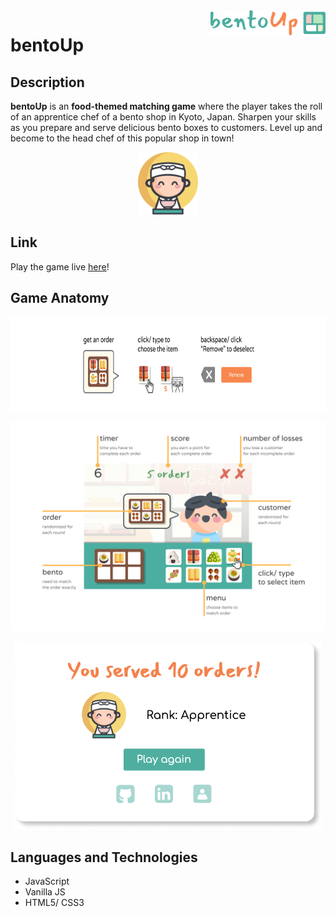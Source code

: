 <a href="#">
  <img 
    src="https://github.com/tiffythinhdang/bentoUp/blob/master/assets/game_anatomy/title_logo.png"
    alt="logo" 
    align="right" height="40"
  />
</a>

bentoUp
======================

## Description
**bentoUp** is an __food-themed matching game__ where the player takes the roll of an apprentice chef of a bento shop in Kyoto, Japan. Sharpen your skills as you prepare and serve delicious bento boxes to customers. Level up and become to the head chef of this popular shop in town!

<p align="center">
  <img height="100" src="https://github.com/tiffythinhdang/bentoUp/blob/master/assets/sushi_chef.png">
</p>

## Link
Play the game live [here](https://tiffythinhdang.github.io/bentoUp/dist/index.html)!

## Game Anatomy
<a>
  <img 
    src="https://github.com/tiffythinhdang/bentoUp/blob/master/assets/game_anatomy/instruction.png" 
    height="150"
  />
</a>

![alt text](https://github.com/tiffythinhdang/bentoUp/blob/master/assets/game_anatomy/layout.png)

<p align="center">
  <img height="300" src="https://github.com/tiffythinhdang/bentoUp/blob/master/assets/game_anatomy/play_again.png">
</p>

## Languages and Technologies
- JavaScript
- Vanilla JS
- HTML5/ CSS3
